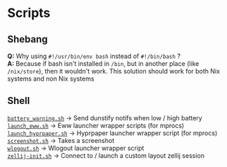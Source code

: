 # Scripts

## Shebang
**Q:** Why using `#!/usr/bin/env bash` instead of `#!/bin/bash` ?<br>
**A:** Because if bash isn't installed in `/bin`, but in another place (like `/nix/store`), then it wouldn't work. This solution should work for both Nix systems and non Nix systems

## Shell
[`battery_warning.sh`](./battery_warning.sh) -> Send dunstify notifs when low / high battery<br>
[`launch_eww.sh`](./launch_eww.sh) -> Eww launcher wrapper scripts (for mprocs)<br>
[`launch_hyprpaper.sh`](./launch_hyprpaper.sh) -> Hyprpaper launcher wrapper script (for mprocs)<br>
[`screenshot.sh`](./screenshot.sh) -> Takes a screenshot<br>
[`wlogout.sh`](./wlogout.sh) -> Wlogout launcher wrapper script<br>
[`zellij-init.sh`](./zellij-init.sh) -> Connect to / launch a custom layout zellij session<br>


<!-- [`fetch.sh`](./fetch.sh) -> Output raw data about system to stdout<br> -->
<!-- [`randomize-desktop.sh`](./randomize-desktop.sh) -> Pick a desktop using a random seed base on today's date<br> -->
<!-- [`screenshare.sh`](./screenshare.sh) -> Enable my hdmi port from nvidia card (fuck nvidia)<br> -->
<!-- [`startup.sh`](./startup.sh) -> Start the app to start on startup of my wm<br> -->